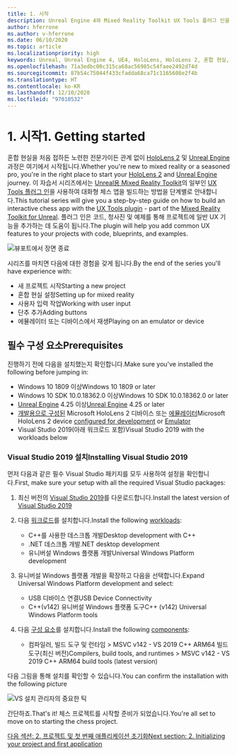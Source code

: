 ```yaml
---
title: 1. 시작
description: Unreal Engine 4와 Mixed Reality Toolkit UX Tools 플러그 인을 사용하여 체스 앱을 만드는 자습서 시리즈 1/6부
author: hferrone
ms.author: v-hferrone
ms.date: 06/10/2020
ms.topic: article
ms.localizationpriority: high
keywords: Unreal, Unreal Engine 4, UE4, HoloLens, HoloLens 2, 혼합 현실, 자습서, 시작, mrtk, uxt, UX Tools, 설명서, 혼합 현실 헤드셋, windows mixed reality 헤드셋, 가상 현실 헤드셋
ms.openlocfilehash: 71a3edbc00c315ca68ac56985c54faee2492d74d
ms.sourcegitcommit: 87b54c75044f433cfadda68ca71c1165608e2f4b
ms.translationtype: HT
ms.contentlocale: ko-KR
ms.lasthandoff: 12/10/2020
ms.locfileid: "97010532"
---
```

# <a name="1-getting-started"></a><span data-ttu-id="e654b-104">1. 시작</span><span class="sxs-lookup"><span data-stu-id="e654b-104">1. Getting started</span></span>

<span data-ttu-id="e654b-105">혼합 현실을 처음 접하든 노련한 전문가이든 관계 없이 [HoloLens 2](https://docs.microsoft.com/windows/mixed-reality/) 및 [Unreal Engine](https://www.unrealengine.com/en-US/) 과정은 여기에서 시작됩니다.</span><span class="sxs-lookup"><span data-stu-id="e654b-105">Whether you're new to mixed reality or a seasoned pro, you're in the right place to start your [HoloLens 2](https://docs.microsoft.com/windows/mixed-reality/) and [Unreal Engine](https://www.unrealengine.com/en-US/) journey.</span></span> <span data-ttu-id="e654b-106">이 자습서 시리즈에서는 [Unreal용 Mixed Reality Toolkit](https://github.com/microsoft/MixedRealityToolkit-Unreal)의 일부인 [UX Tools 플러그 인](https://github.com/microsoft/MixedReality-UXTools-Unreal)을 사용하여 대화형 체스 앱을 빌드하는 방법을 단계별로 안내합니다.</span><span class="sxs-lookup"><span data-stu-id="e654b-106">This tutorial series will give you a step-by-step guide on how to build an interactive chess app with the [UX Tools plugin](https://github.com/microsoft/MixedReality-UXTools-Unreal) - part of the [Mixed Reality Toolkit for Unreal](https://github.com/microsoft/MixedRealityToolkit-Unreal).</span></span> <span data-ttu-id="e654b-107">플러그 인은 코드, 청사진 및 예제를 통해 프로젝트에 일반 UX 기능을 추가하는 데 도움이 됩니다.</span><span class="sxs-lookup"><span data-stu-id="e654b-107">The plugin will help you add common UX features to your projects with code, blueprints, and examples.</span></span> 

![뷰포트에서 장면 종료](images/unreal-uxt/5-endscene.PNG)

<span data-ttu-id="e654b-109">시리즈를 마치면 다음에 대한 경험을 갖게 됩니다.</span><span class="sxs-lookup"><span data-stu-id="e654b-109">By the end of the series you'll have experience with:</span></span>
* <span data-ttu-id="e654b-110">새 프로젝트 시작</span><span class="sxs-lookup"><span data-stu-id="e654b-110">Starting a new project</span></span>
* <span data-ttu-id="e654b-111">혼합 현실 설정</span><span class="sxs-lookup"><span data-stu-id="e654b-111">Setting up for mixed reality</span></span>
* <span data-ttu-id="e654b-112">사용자 입력 작업</span><span class="sxs-lookup"><span data-stu-id="e654b-112">Working with user input</span></span>
* <span data-ttu-id="e654b-113">단추 추가</span><span class="sxs-lookup"><span data-stu-id="e654b-113">Adding buttons</span></span>
* <span data-ttu-id="e654b-114">에뮬레이터 또는 디바이스에서 재생</span><span class="sxs-lookup"><span data-stu-id="e654b-114">Playing on an emulator or device</span></span>

## <a name="prerequisites"></a><span data-ttu-id="e654b-115">필수 구성 요소</span><span class="sxs-lookup"><span data-stu-id="e654b-115">Prerequisites</span></span>

<span data-ttu-id="e654b-116">진행하기 전에 다음을 설치했는지 확인합니다.</span><span class="sxs-lookup"><span data-stu-id="e654b-116">Make sure you've installed the following before jumping in:</span></span>
* <span data-ttu-id="e654b-117">Windows 10 1809 이상</span><span class="sxs-lookup"><span data-stu-id="e654b-117">Windows 10 1809 or later</span></span>
* <span data-ttu-id="e654b-118">Windows 10 SDK 10.0.18362.0 이상</span><span class="sxs-lookup"><span data-stu-id="e654b-118">Windows 10 SDK 10.0.18362.0 or later</span></span>
* <span data-ttu-id="e654b-119">[Unreal Engine](https://www.unrealengine.com/en-US/get-now) 4.25 이상</span><span class="sxs-lookup"><span data-stu-id="e654b-119">[Unreal Engine](https://www.unrealengine.com/en-US/get-now) 4.25 or later</span></span>
* <span data-ttu-id="e654b-120">[개발용으로 구성된](../../platform-capabilities-and-apis/using-visual-studio.md#enabling-developer-mode) Microsoft HoloLens 2 디바이스 또는 [에뮬레이터](../../platform-capabilities-and-apis/using-the-hololens-emulator.md#hololens-2-emulator-overview)</span><span class="sxs-lookup"><span data-stu-id="e654b-120">Microsoft HoloLens 2 device [configured for development](../../platform-capabilities-and-apis/using-visual-studio.md#enabling-developer-mode) or [Emulator](../../platform-capabilities-and-apis/using-the-hololens-emulator.md#hololens-2-emulator-overview)</span></span>
* <span data-ttu-id="e654b-121">Visual Studio 2019(아래 워크로드 포함)</span><span class="sxs-lookup"><span data-stu-id="e654b-121">Visual Studio 2019 with the workloads below</span></span>

### <a name="installing-visual-studio-2019"></a><span data-ttu-id="e654b-122">Visual Studio 2019 설치</span><span class="sxs-lookup"><span data-stu-id="e654b-122">Installing Visual Studio 2019</span></span>

<span data-ttu-id="e654b-123">먼저 다음과 같은 필수 Visual Studio 패키지를 모두 사용하여 설정을 확인합니다.</span><span class="sxs-lookup"><span data-stu-id="e654b-123">First, make sure your setup with all the required Visual Studio packages:</span></span>
1. <span data-ttu-id="e654b-124">최신 버전의 [Visual Studio 2019](https://visualstudio.microsoft.com/downloads/)를 다운로드합니다.</span><span class="sxs-lookup"><span data-stu-id="e654b-124">Install the latest version of [Visual Studio 2019](https://visualstudio.microsoft.com/downloads/)</span></span>
1. <span data-ttu-id="e654b-125">다음 [워크로드](https://docs.microsoft.com/visualstudio/install/modify-visual-studio?#modify-workloads)를 설치합니다.</span><span class="sxs-lookup"><span data-stu-id="e654b-125">Install the following [workloads](https://docs.microsoft.com/visualstudio/install/modify-visual-studio?#modify-workloads):</span></span>
    * <span data-ttu-id="e654b-126">C++를 사용한 데스크톱 개발</span><span class="sxs-lookup"><span data-stu-id="e654b-126">Desktop development with C++</span></span>
    * <span data-ttu-id="e654b-127">.NET 데스크톱 개발</span><span class="sxs-lookup"><span data-stu-id="e654b-127">.NET desktop development</span></span>
    * <span data-ttu-id="e654b-128">유니버설 Windows 플랫폼 개발</span><span class="sxs-lookup"><span data-stu-id="e654b-128">Universal Windows Platform development</span></span>
1. <span data-ttu-id="e654b-129">유니버설 Windows 플랫폼 개발을 확장하고 다음을 선택합니다.</span><span class="sxs-lookup"><span data-stu-id="e654b-129">Expand Universal Windows Platform development and select:</span></span> 
    * <span data-ttu-id="e654b-130">USB 디바이스 연결</span><span class="sxs-lookup"><span data-stu-id="e654b-130">USB Device Connectivity</span></span>
    * <span data-ttu-id="e654b-131">C++(v142) 유니버설 Windows 플랫폼 도구</span><span class="sxs-lookup"><span data-stu-id="e654b-131">C++ (v142) Universal Windows Platform tools</span></span>

1. <span data-ttu-id="e654b-132">다음 [구성 요소](https://docs.microsoft.com/visualstudio/install/modify-visual-studio?#modify-individual-components)를 설치합니다.</span><span class="sxs-lookup"><span data-stu-id="e654b-132">Install the following [components](https://docs.microsoft.com/visualstudio/install/modify-visual-studio?#modify-individual-components):</span></span>
    * <span data-ttu-id="e654b-133">컴파일러, 빌드 도구 및 런타임 > MSVC v142 - VS 2019 C++ ARM64 빌드 도구(최신 버전)</span><span class="sxs-lookup"><span data-stu-id="e654b-133">Compilers, build tools, and runtimes > MSVC v142 - VS 2019 C++ ARM64 build tools (latest version)</span></span>

<span data-ttu-id="e654b-134">다음 그림을 통해 설치를 확인할 수 있습니다.</span><span class="sxs-lookup"><span data-stu-id="e654b-134">You can confirm the installation with the following picture</span></span>

![VS 설치 관리자의 중요한 틱](images/unreal-uxt/1-install-the-tools.png)

<span data-ttu-id="e654b-136">간단하죠.</span><span class="sxs-lookup"><span data-stu-id="e654b-136">That's it!</span></span> <span data-ttu-id="e654b-137">체스 프로젝트를 시작할 준비가 되었습니다.</span><span class="sxs-lookup"><span data-stu-id="e654b-137">You're all set to move on to starting the chess project.</span></span>

[<span data-ttu-id="e654b-138">다음 섹션: 2. 프로젝트 및 첫 번째 애플리케이션 초기화</span><span class="sxs-lookup"><span data-stu-id="e654b-138">Next section: 2. Initializing your project and first application</span></span>](unreal-uxt-ch2.md)